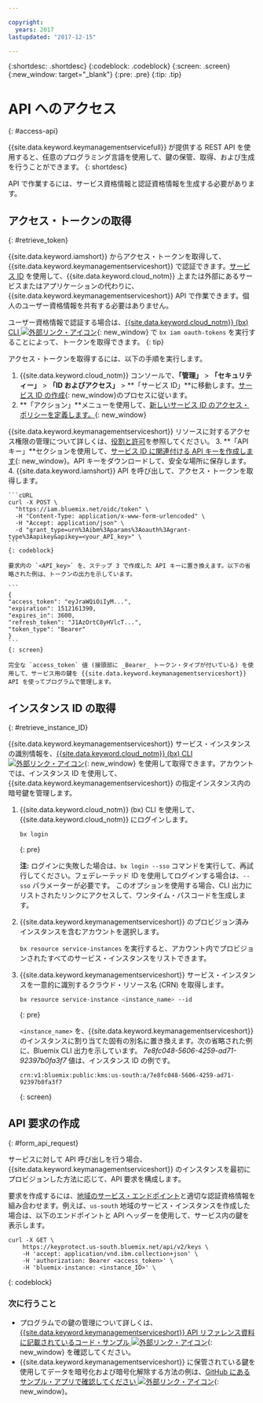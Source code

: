 ```yaml
---

copyright:
  years: 2017
lastupdated: "2017-12-15"

---
```


{:shortdesc: .shortdesc}
{:codeblock: .codeblock}
{:screen: .screen}
{:new_window: target="_blank"}
{:pre: .pre}
{:tip: .tip}

# API へのアクセス
{: #access-api}

{{site.data.keyword.keymanagementservicefull}} が提供する REST API を使用すると、任意のプログラミング言語を使用して、鍵の保管、取得、および生成を行うことができます。
{: shortdesc}

API で作業するには、サービス資格情報と認証資格情報を生成する必要があります。 

## アクセス・トークンの取得
{: #retrieve_token}

{{site.data.keyword.iamshort}} からアクセス・トークンを取得して、{{site.data.keyword.keymanagementserviceshort}} で認証できます。[サービス ID](/docs/iam/serviceid.html) を使用して、{{site.data.keyword.cloud_notm}} 上または外部にあるサービスまたはアプリケーションの代わりに、{{site.data.keyword.keymanagementserviceshort}} API で作業できます。個人のユーザー資格情報を共有する必要はありません。  

ユーザー資格情報で認証する場合は、[{{site.data.keyword.cloud_notm}} (bx) CLI ![外部リンク・アイコン](../../icons/launch-glyph.svg "外部リンク・アイコン")](/docs/cloud-platform/cli/reference/bluemix_cli/get_started.html#getting-started){: new_window} で `bx iam oauth-tokens` を実行することによって、トークンを取得できます。
{: tip}

アクセス・トークンを取得するには、以下の手順を実行します。

1. {{site.data.keyword.cloud_notm}} コンソールで、**「管理」** &gt; **「セキュリティー」** &gt; **「ID およびアクセス」** &gt; **「サービス ID」**に移動します。[サービス ID の作成](/docs/iam/serviceid.html#creating-a-service-id){: new_window}のプロセスに従います。
2. **「アクション」**メニューを使用して、[新しいサービス ID のアクセス・ポリシーを定義します。](/docs/iam/serviceidaccess.html#assigning-new-access){: new_window} 
    
{{site.data.keyword.keymanagementserviceshort}} リソースに対するアクセス権限の管理について詳しくは、[役割と許可](/docs/services/keymgmt/keyprotect_manage_access.md#roles)を参照してください。
3. **「API キー」**セクションを使用して、[サービス ID に関連付ける API キーを作成します](/docs/iam/serviceid_keys.html#creating-an-api-key-for-a-service-id){: new_window}。API キーをダウンロードして、安全な場所に保存します。
4. {{site.data.keyword.iamshort}} API を呼び出して、アクセス・トークンを取得します。

    ```cURL
    curl -X POST \
      "https://iam.bluemix.net/oidc/token" \
      -H "Content-Type: application/x-www-form-urlencoded" \
      -H "Accept: application/json" \
      -d "grant_type=urn%3Aibm%3Aparams%3Aoauth%3Agrant-type%3Aapikey&apikey=<your_API_key>" \ 
    ```
    {: codeblock}

    要求内の `<API_key>` を、ステップ 3 で作成した API キーに置き換えます。以下の省略された例は、トークンの出力を示しています。

    ```
    {
    "access_token": "eyJraWQiOiIyM...",
    "expiration": 1512161390,
    "expires_in": 3600,
    "refresh_token": "J1AzOrtC8yHVlcT...",
    "token_type": "Bearer"
    }
    ```
    {: screen}

    完全な `access_token` 値 (接頭部に _Bearer_ トークン・タイプが付いている) を使用して、サービス用の鍵を {{site.data.keyword.keymanagementserviceshort}} API を使ってプログラムで管理します。 

## インスタンス ID の取得
{: #retrieve_instance_ID}

{{site.data.keyword.keymanagementserviceshort}} サービス・インスタンスの識別情報を、[{{site.data.keyword.cloud_notm}} (bx) CLI ![外部リンク・アイコン](../../icons/launch-glyph.svg "外部リンク・アイコン")](/docs/cloud-platform/cli/reference/bluemix_cli/get_started.html#getting-started){: new_window} を使用して取得できます。アカウントでは、インスタンス ID を使用して、{{site.data.keyword.keymanagementserviceshort}} の指定インスタンス内の暗号鍵を管理します。 

1. {{site.data.keyword.cloud_notm}} (bx) CLI を使用して、{{site.data.keyword.cloud_notm}} にログインします。

    ```sh
    bx login 
    ```
    {: pre}

    **注:** ログインに失敗した場合は、`bx login --sso` コマンドを実行して、再試行してください。フェデレーテッド ID を使用してログインする場合は、`--sso` パラメーターが必要です。 このオプションを使用する場合、CLI 出力にリストされたリンクにアクセスして、ワンタイム・パスコードを生成します。

2. {{site.data.keyword.keymanagementserviceshort}} のプロビジョン済みインスタンスを含むアカウントを選択します。

    `bx resource service-instances` を実行すると、アカウント内でプロビジョンされたすべてのサービス・インスタンスをリストできます。

3. {{site.data.keyword.keymanagementserviceshort}} サービス・インスタンスを一意的に識別するクラウド・リソース名 (CRN) を取得します。 

    ```sh
    bx resource service-instance <instance_name> --id
    ```
    {: pre}

    `<instance_name>` を、{{site.data.keyword.keymanagementserviceshort}} のインスタンスに割り当てた固有の別名に置き換えます。次の省略された例に、Bluemix CLI 出力を示しています。 _7e8fc048-5606-4259-ad71-92397b0fa3f7_ 値は、インスタンス ID の例です。

    ```
    crn:v1:bluemix:public:kms:us-south:a/7e8fc048-5606-4259-ad71-92397b0fa3f7
    ```
    {: screen}

## API 要求の作成
{: #form_api_request}

サービスに対して API 呼び出しを行う場合、{{site.data.keyword.keymanagementserviceshort}} のインスタンスを最初にプロビジョンした方法に応じて、API 要求を構成します。 

要求を作成するには、[地域のサービス・エンドポイント](/docs/services/keymgmt/keyprotect_regions.html)と適切な認証資格情報を組み合わせます。例えば、`us-south` 地域のサービス・インスタンスを作成した場合は、以下のエンドポイントと API ヘッダーを使用して、サービス内の鍵を表示します。

```cURL
curl -X GET \
    https://keyprotect.us-south.bluemix.net/api/v2/keys \
    -H 'accept: application/vnd.ibm.collection+json' \
    -H 'authorization: Bearer <access_token>' \
    -H 'bluemix-instance: <instance_ID>' \
```
{: codeblock}

### 次に行うこと

- プログラムでの鍵の管理について詳しくは、[{{site.data.keyword.keymanagementserviceshort}} API リファレンス資料に記載されているコード・サンプル ![外部リンク・アイコン](../../icons/launch-glyph.svg "外部リンク・アイコン")](https://console.ng.bluemix.net/apidocs/639){: new_window} を確認してください。
- {{site.data.keyword.keymanagementserviceshort}} に保管されている鍵を使用してデータを暗号化および暗号化解除する方法の例は、[GitHub にあるサンプル・アプリで確認してください ![外部リンク・アイコン](../../icons/launch-glyph.svg "外部リンク・アイコン")](https://github.com/IBM-Bluemix/key-protect-helloworld-python){: new_window}。
